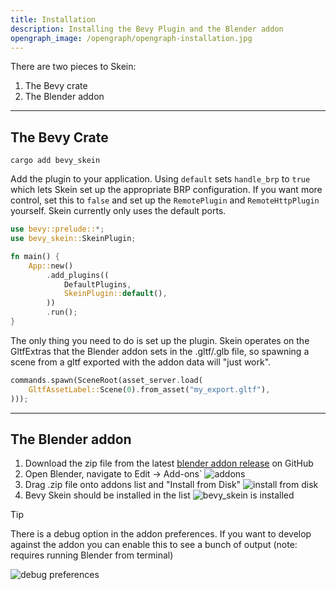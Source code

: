 ```yaml
---
title: Installation
description: Installing the Bevy Plugin and the Blender addon
opengraph_image: /opengraph/opengraph-installation.jpg
---
```


There are two pieces to Skein:

1. The Bevy crate
2. The Blender addon

---

## The Bevy Crate

```shell
cargo add bevy_skein
```

Add the plugin to your application. Using `default` sets `handle_brp` to `true` which lets Skein set up the appropriate BRP configuration. If you want more control, set this to `false` and set up the `RemotePlugin` and `RemoteHttpPlugin` yourself. Skein currently only uses the default ports.

```rust
use bevy::prelude::*;
use bevy_skein::SkeinPlugin;

fn main() {
    App::new()
        .add_plugins((
            DefaultPlugins,
            SkeinPlugin::default(),
        ))
        .run();
}
```

The only thing you need to do is set up the plugin. Skein operates on the GltfExtras that the Blender addon sets in the .gltf/.glb file, so spawning a scene from a gltf exported with the addon data will "just work".

```rust
commands.spawn(SceneRoot(asset_server.load(
    GltfAssetLabel::Scene(0).from_asset("my_export.gltf"),
)));
```

---

## The Blender addon

1. Download the zip file from the latest [blender addon release](https://github.com/rust-adventure/skein/releases) on GitHub
2. Open Blender, navigate to Edit -> Add-ons`
   ![addons](/images/docs/installation/addons.avif)
3. Drag .zip file onto addons list and "Install from Disk"
   ![install from disk](/images/docs/installation/install-addon.avif)
4. Bevy Skein should be installed in the list
   ![bevy_skein is installed](/images/docs/installation/bevy-skein-installed.avif)

> [!Tip]
>
> There is a debug option in the addon preferences. If you want to develop against the addon you can enable this to see a bunch of output (note: requires running Blender from terminal)

![debug preferences](/images/docs/installation/debug-preferences.avif)

